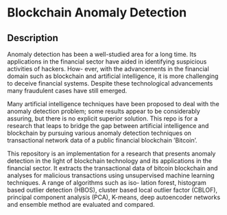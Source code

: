 # Blockchain Anomaly Detection

## Description

Anomaly detection has been a well-studied area for a long time. Its applications in the financial sector have aided in identifying suspicious activities of hackers. How- ever, with the advancements in the financial domain such as blockchain and artificial intelligence, it is more challenging to deceive financial systems. Despite these technological advancements many fraudulent cases have still emerged.

Many artificial intelligence techniques have been proposed to deal with the anomaly detection problem; some results appear to be considerably assuring, but there is no explicit superior solution. This repo is for a research that leaps to bridge the gap between artificial intelligence and blockchain by pursuing various anomaly detection techniques on transactional network data of a public financial blockchain ’Bitcoin’.

This repository is an implementation for a research that presents anomaly detection in the light of blockchain technology and its applications in the financial sector. It extracts the transactional data of bitcoin blockchain and analyses for malicious transactions using unsupervised machine learning techniques. A range of algorithms such as iso- lation forest, histogram based outlier detection (HBOS), cluster based local outlier factor (CBLOF), principal component analysis (PCA), K-means, deep autoencoder networks and ensemble method are evaluated and compared.


